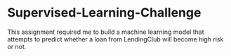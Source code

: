 # Supervised-Learning-Challenge
This assignment required me to build a machine learning model that attempts to predict whether a loan from LendingClub will become high risk or not.
